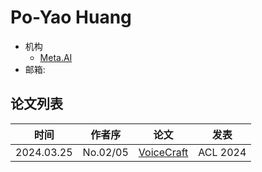 # Po-Yao Huang

- 机构
  - [Meta.AI](../Institutions/Meta.AI.md)
- 邮箱:

## 论文列表

| 时间 | 作者序 | 论文 | 发表 |
|:-:|:-:|---|---|
| 2024.03.25 | No.02/05 | [VoiceCraft](../Models/Speech_LLM/2024.03.25_VoiceCraft.md) | ACL 2024 |